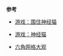 
**参考**


* [游戏：围住神经猫](http://game.yeyou.com/play-52764.html)
* [游戏：神经猫](http://h5.mse.360.cn/games/mobile_games/jsbm.html)

* [六角网格大观](https://indienova.com/indie-game-development/hex-grids-reference/)


